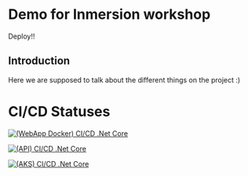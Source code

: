 
# Demo for Inmersion workshop

Deploy!!
## Introduction

Here we are supposed to talk about the different things on the project :)

# CI/CD Statuses

[![(WebApp Docker) CI/CD .Net Core](https://github.com/lfraileorg/NETCore_CI_CD/actions/workflows/ci-cd.yml/badge.svg)](https://github.com/lfraileorg/NETCore_CI_CD/actions/workflows/ci-cd.yml)


[![(API) CI/CD .Net Core](https://github.com/lfraileorg/NETCore_CI_CD/actions/workflows/ci-cd-publicapi.yml/badge.svg)](https://github.com/lfraileorg/NETCore_CI_CD/actions/workflows/ci-cd-publicapi.yml)


[![(AKS) CI/CD .Net Core](https://github.com/lfraileorg/NETCore_CI_CD/actions/workflows/aks.yml/badge.svg)](https://github.com/lfraileorg/NETCore_CI_CD/actions/workflows/aks.yml)


